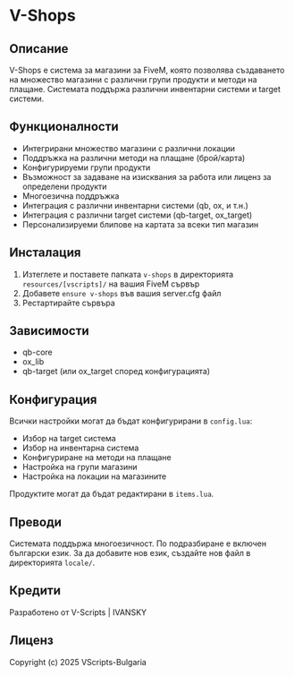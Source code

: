 # V-Shops

## Описание
V-Shops е система за магазини за FiveM, която позволява създаването на множество магазини с различни групи продукти и методи на плащане. Системата поддържа различни инвентарни системи и target системи.

## Функционалности
- Интегрирани множество магазини с различни локации
- Поддръжка на различни методи на плащане (брой/карта)
- Конфигурируеми групи продукти
- Възможност за задаване на изисквания за работа или лиценз за определени продукти
- Многоезична поддръжка
- Интеграция с различни инвентарни системи (qb, ox, и т.н.)
- Интеграция с различни target системи (qb-target, ox_target)
- Персонализируеми блипове на картата за всеки тип магазин

## Инсталация
1. Изтеглете и поставете папката `v-shops` в директорията `resources/[vscripts]/` на вашия FiveM сървър
2. Добавете `ensure v-shops` във вашия server.cfg файл
3. Рестартирайте сървъра

## Зависимости
- qb-core
- ox_lib
- qb-target (или ox_target според конфигурацията)

## Конфигурация
Всички настройки могат да бъдат конфигурирани в `config.lua`:

- Избор на target система
- Избор на инвентарна система
- Конфигуриране на методи на плащане
- Настройка на групи магазини
- Настройка на локации на магазините

Продуктите могат да бъдат редактирани в `items.lua`.

## Преводи
Системата поддържа многоезичност. По подразбиране е включен български език.
За да добавите нов език, създайте нов файл в директорията `locale/`.

## Кредити
Разработено от V-Scripts | IVANSKY 

## Лиценз
Copyright (c) 2025 VScripts-Bulgaria
